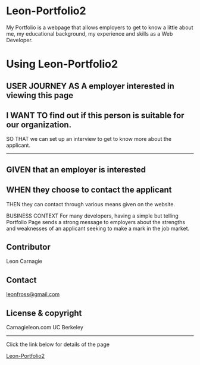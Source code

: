 # Leon-Portfolio2

My Portfolio is a webpage that allows employers to get to know a little about me, my educational background, my experience and skills as a Web Developer.

# Using Leon-Portfolio2

USER JOURNEY 
AS A employer interested in viewing this page
---
I WANT TO find out if this person is suitable for our organization.
---
SO THAT we can set up an interview to get to know more about the applicant.

---
GIVEN that an employer is interested
---
WHEN they choose to contact the applicant 
---
THEN they can contact through various means given on the website.


BUSINESS CONTEXT For many developers, having a simple but telling Portfolio Page sends a strong message to employers about the strengths and weaknesses of an applicant seeking to make a mark in the job market.   

## Contributor

Leon Carnagie 


## Contact

<leonfross@gmail.com>


## License & copyright

Carnagieleon.com UC Berkeley

---

Click the link below for details of the page

[Leon-Portfolio2](https://leon0917.github.io/Leon-Portfolio2/)
